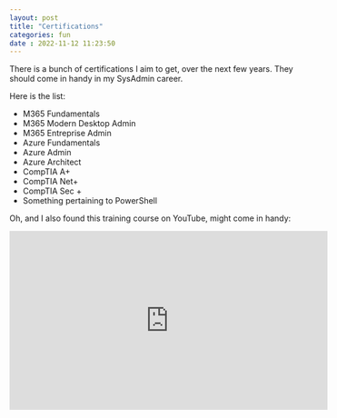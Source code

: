 ```yaml
---
layout: post
title: "Certifications" 
categories: fun
date : 2022-11-12 11:23:50
---
```


There is a bunch of certifications I aim to get, over the next few years. They should come in handy in my SysAdmin career. 

Here is the list: 
- M365 Fundamentals
- M365 Modern Desktop Admin
- M365 Entreprise Admin
- Azure Fundamentals
- Azure Admin
- Azure Architect
- CompTIA A+
- CompTIA Net+
- CompTIA Sec +
- Something pertaining to PowerShell 

Oh, and I also found this training course on YouTube, might come in handy:

<iframe width="560" height="315" src="https://www.youtube-nocookie.com/embed/OCQ_Zq0xFcc" title="YouTube video player" frameborder="0" allow="accelerometer; autoplay; clipboard-write; encrypted-media; gyroscope; picture-in-picture" allowfullscreen></iframe>